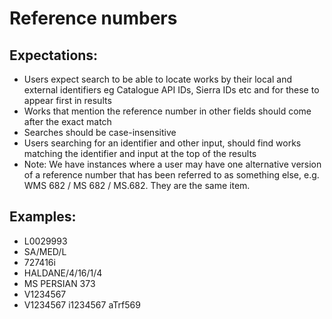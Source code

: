 # Reference numbers

## Expectations:

* Users expect search to be able to locate works by their local and external identifiers eg Catalogue API IDs, Sierra IDs etc and for these to appear first in results 
* Works that mention the reference number in other fields should come after the exact match
* Searches should be case-insensitive
* Users searching for an identifier and other input, should find works matching the identifier and input at the top of the results
* Note: We have instances where a user may have one alternative version of a reference number that has been referred to as something else, e.g. WMS 682 / MS 682 / MS.682. They are the same item. 

## Examples:

* L0029993
* SA/MED/L
* 727416i
* HALDANE/4/16/1/4 
* MS PERSIAN 373
* V1234567
* V1234567 i1234567 aTrf569

